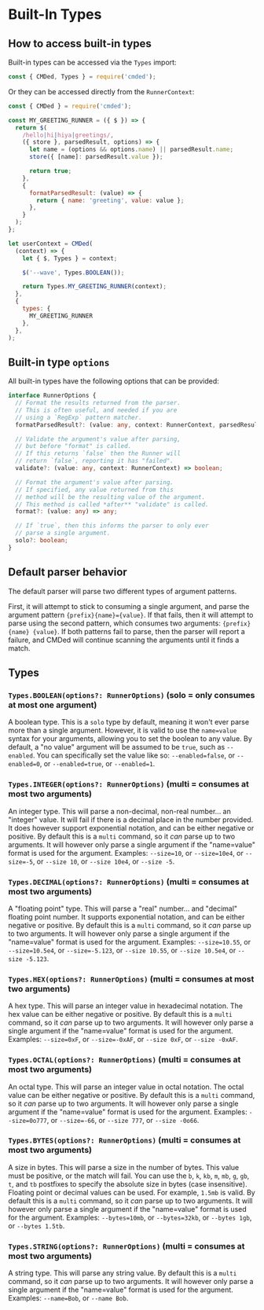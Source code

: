 # Built-In Types

## How to access built-in types

Built-in types can be accessed via the `Types` import:

```javascript
const { CMDed, Types } = require('cmded');
```

Or they can be accessed directly from the `RunnerContext`:

```javascript
const { CMDed } = require('cmded');

const MY_GREETING_RUNNER = ({ $ }) => {
  return $(
    /hello|hi|hiya|greetings/,
    ({ store }, parsedResult, options) => {
      let name = (options && options.name) || parsedResult.name;
      store({ [name]: parsedResult.value });

      return true;
    },
    {
      formatParsedResult: (value) => {
        return { name: 'greeting', value: value };
      },
    }
  );
};

let userContext = CMDed(
  (context) => {
    let { $, Types } = context;

    $('--wave', Types.BOOLEAN());

    return Types.MY_GREETING_RUNNER(context);
  },
  {
    types: {
      MY_GREETING_RUNNER
    },
  },
);
```

## Built-in type `options`

All built-in types have the following options that can be provided:

```typescript
interface RunnerOptions {
  // Format the results returned from the parser.
  // This is often useful, and needed if you are
  // using a `RegExp` pattern matcher.
  formatParsedResult?: (value: any, context: RunnerContext, parsedResult) => object;

  // Validate the argument's value after parsing,
  // but before "format" is called.
  // If this returns `false` then the Runner will
  // return `false`, reporting it has "failed".
  validate?: (value: any, context: RunnerContext) => boolean;

  // Format the argument's value after parsing.
  // If specified, any value returned from this
  // method will be the resulting value of the argument.
  // This method is called *after** "validate" is called.
  format?: (value: any) => any;

  // If `true`, then this informs the parser to only ever
  // parse a single argument.
  solo?: boolean;
}
```

## Default parser behavior

The default parser will parse two different types of argument patterns.

First, it will attempt to stick to consuming a single argument, and parse
the argument pattern `{prefix}{name}={value}`. If that fails, then it will
attempt to parse using the second pattern, which consumes two arguments: `{prefix}{name} {value}`. If both patterns fail to parse, then the parser will report a failure, and CMDed will continue scanning the arguments until it finds a match.

## Types

### `Types.BOOLEAN(options?: RunnerOptions)` (solo = only consumes at most one argument)

A boolean type. This is a `solo` type by default, meaning it won't ever parse more than a single argument. However, it is valid to use the `name=value` syntax for your arguments, allowing you to set the boolean to any value. By default, a "no value" argument will be assumed to be `true`, such as `--enabled`. You can specifically set the value like so: `--enabled=false`, or `--enabled=0`, or `--enabled=true`, or `--enabled=1`.

### `Types.INTEGER(options?: RunnerOptions)` (multi = consumes at most two arguments)

An integer type. This will parse a non-decimal, non-real number... an "integer" value. It will fail if there is a decimal place in the number provided. It does however support exponential notation, and can be either negative or positive. By default this is a `multi` command, so it *can* parse up to two arguments. It will however only parse a single argument if the "name=value" format is used for the argument. Examples: `--size=10`, or `--size=10e4`, or `--size=-5`, or `--size 10`, or `--size 10e4`, or `--size -5`.

### `Types.DECIMAL(options?: RunnerOptions)` (multi = consumes at most two arguments)

A "floating point" type. This will parse a "real" number... and "decimal" floating point number. It supports exponential notation, and can be either negative or positive. By default this is a `multi` command, so it *can* parse up to two arguments. It will however only parse a single argument if the "name=value" format is used for the argument. Examples: `--size=10.55`, or `--size=10.5e4`, or `--size=-5.123`, or `--size 10.55`, or `--size 10.5e4`, or `--size -5.123`.

### `Types.HEX(options?: RunnerOptions)` (multi = consumes at most two arguments)

A hex type. This will parse an integer value in hexadecimal notation. The hex value can be either negative or positive. By default this is a `multi` command, so it *can* parse up to two arguments. It will however only parse a single argument if the "name=value" format is used for the argument. Examples: `--size=0xF`, or `--size=-0xAF`, or `--size 0xF`, or `--size -0xAF`.

### `Types.OCTAL(options?: RunnerOptions)` (multi = consumes at most two arguments)

An octal type. This will parse an integer value in octal notation. The octal value can be either negative or positive. By default this is a `multi` command, so it *can* parse up to two arguments. It will however only parse a single argument if the "name=value" format is used for the argument. Examples: `--size=0o777`, or `--size=-66`, or `--size 777`, or `--size -0o66`.

### `Types.BYTES(options?: RunnerOptions)` (multi = consumes at most two arguments)

A size in bytes. This will parse a size in the number of bytes. This value must be positive, or the match will fail. You can use the `b`, `k`, `kb`, `m`, `mb`, `g`, `gb`, `t`, and `tb` postfixes to specify the absolute size in bytes (case insensitive). Floating point or decimal values can be used. For example, `1.5mb` is valid. By default this is a `multi` command, so it *can* parse up to two arguments. It will however only parse a single argument if the "name=value" format is used for the argument. Examples: `--bytes=10mb`, or `--bytes=32kb`, or `--bytes 1gb`, or `--bytes 1.5tb`.

### `Types.STRING(options?: RunnerOptions)` (multi = consumes at most two arguments)

A string type. This will parse any string value. By default this is a `multi` command, so it *can* parse up to two arguments. It will however only parse a single argument if the "name=value" format is used for the argument. Examples: `--name=Bob`, or `--name Bob`.
